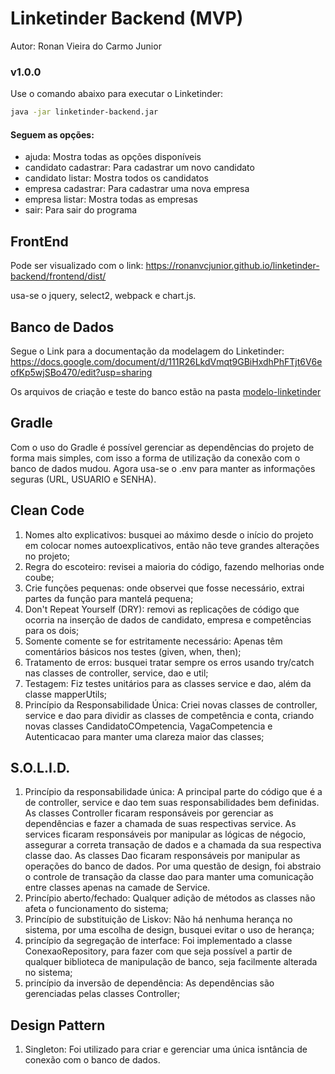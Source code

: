 # Linketinder Backend (MVP)

Autor: Ronan Vieira do Carmo Junior

### v1.0.0

Use o comando abaixo para executar o Linketinder:

```bash
java -jar linketinder-backend.jar
```

#### Seguem as opções:

- ajuda: Mostra todas as opções disponíveis
- candidato cadastrar: Para cadastrar um novo candidato
- candidato listar: Mostra todos os candidatos
- empresa cadastrar: Para cadastrar uma nova empresa
- empresa listar: Mostra todas as empresas
- sair: Para sair do programa

## FrontEnd

Pode ser visualizado com o link: https://ronanvcjunior.github.io/linketinder-backend/frontend/dist/

usa-se o jquery, select2, webpack e chart.js.

## Banco de Dados

Segue o Link para a documentação da modelagem do Linketinder: 
https://docs.google.com/document/d/111R26LkdVmqt9GBiHxdhPhFTjt6V6eofKp5wjSBo470/edit?usp=sharing

Os arquivos de criação e teste do banco estão na pasta [modelo-linketinder](./modelo-linketinder/)

## Gradle

Com o uso do Gradle é possível gerenciar as dependências do projeto de forma mais simples, com isso a forma de utilização da conexão com o banco de dados mudou. Agora usa-se o .env para manter as informações seguras (URL, USUARIO e SENHA).

## Clean Code

1. Nomes alto explicativos: busquei ao máximo desde o início do projeto em colocar nomes autoexplicativos, então não teve grandes alterações no projeto;
2. Regra do escoteiro: revisei a maioria do código, fazendo melhorias onde coube;
3. Crie funções pequenas: onde observei que fosse necessário, extrai partes da função para mantelá pequena;
4. Don't Repeat Yourself (DRY): removi as replicações de código que ocorria na inserção de dados de candidato, empresa e competências para os dois;
5. Somente comente se for estritamente necessário: Apenas têm comentários básicos nos testes (given, when, then);
6. Tratamento de erros: busquei tratar sempre os erros usando try/catch nas classes de controller, service, dao e util;
7. Testagem: Fiz testes unitários para as classes service e dao, além da classe mapperUtils;
8. Princípio da Responsabilidade Única: Criei novas classes de controller, service e dao para dividir as classes de competência e conta, criando novas classes CandidatoCOmpetencia, VagaCompetencia e Autenticacao para manter uma clareza maior das classes;

## S.O.L.I.D.

1. Princípio da responsabilidade única: A principal parte do código que é a de controller, service e dao tem suas responsabilidades bem definidas. As classes Controller ficaram responsáveis por gerenciar as dependências e fazer a chamada de suas respectivas service. As services ficaram responsáveis por manipular as lógicas de négocio, assegurar a correta transação de dados e a chamada da sua respectiva classe dao. As classes Dao ficaram responsáveis por manipular as operações do banco de dados. Por uma questão de design, foi abstraio o controle de transação da classe dao para manter uma comunicação entre classes apenas na camade de Service.
2. Princípio aberto/fechado: Qualquer adição de métodos as classes não afeta o funcionamento do sistema;
3. Princípio de substituição de Liskov: Não há nenhuma herança no sistema, por uma escolha de design, busquei evitar o uso de herança;
4. princípio da segregação de interface: Foi implementado a classe ConexaoRepository, para fazer com que seja possível a partir de qualquer biblioteca de manipulação de banco, seja facilmente alterada no sistema;
5. princípio da inversão de dependência: As dependências são gerenciadas pelas classes Controller;

## Design Pattern 

1. Singleton: Foi utilizado para criar e gerenciar uma única isntância de conexão com o banco de dados.